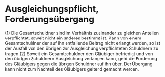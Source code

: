 # Ausgleichungspflicht, Forderungsübergang

(1) Die Gesamtschuldner sind im Verhältnis zueinander zu gleichen Anteilen verpflichtet, soweit nicht ein anderes bestimmt ist. Kann von einem Gesamtschuldner der auf ihn entfallende Beitrag nicht erlangt werden, so ist der Ausfall von den übrigen zur Ausgleichung verpflichteten Schuldnern zu tragen.(2) Soweit ein Gesamtschuldner den Gläubiger befriedigt und von den übrigen Schuldnern Ausgleichung verlangen kann, geht die Forderung des Gläubigers gegen die übrigen Schuldner auf ihn über. Der Übergang kann nicht zum Nachteil des Gläubigers geltend gemacht werden. 

